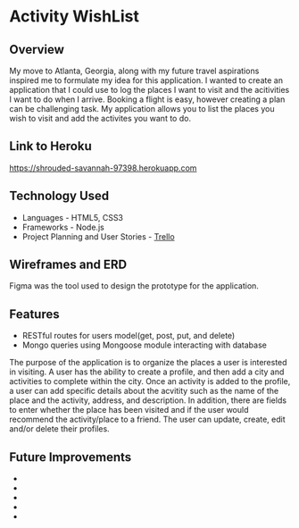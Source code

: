 # Activity WishList

## Overview

My move to Atlanta, Georgia, along with my future travel aspirations inspired me to formulate my idea for this application.  I wanted to create an application that I could use to log the places I want to visit and the acitivities I want to do when I arrive. Booking a flight is easy, however creating a plan can be challenging task.  My application allows you to list the places you wish to visit and add the activites you want to do.

## Link to Heroku

https://shrouded-savannah-97398.herokuapp.com

## Technology Used

* Languages - HTML5, CSS3
* Frameworks - Node.js
* Project Planning and User Stories  - [Trello](https://trello.com/b/J5TmVQe1/project-2-activity-wishlist)

## Wireframes and ERD

Figma was the tool used to design the prototype for the application.

## Features

* RESTful routes for users model(get, post, put, and delete)
* Mongo queries using Mongoose module interacting with database

The purpose of the application is to organize the places a user is interested in visiting.  A user has the ability to create a profile, and then add a city and activities to complete within the city. Once an activity is added to the profile, a user can add specific details about the acvitity such as the name of the place and the activity, address, and description.  In addition, there are fields to enter whether the place has been visited and if the user would recommend the activity/place to a friend.   The user can update, create, edit and/or delete their profiles.

## Future Improvements

*
*
*
*
*